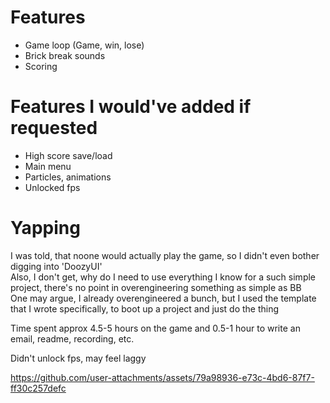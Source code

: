 # Features
- Game loop (Game, win, lose)
- Brick break sounds
- Scoring

# Features I would've added if requested
- High score save/load
- Main menu
- Particles, animations
- Unlocked fps

# Yapping 
I was told, that noone would actually play the game, so I didn't even bother digging into 'DoozyUI'  
Also, I don't get, why do I need to use everything I know for a such simple project, there's no point in overengineering something as simple as BB  
One may argue, I already overengineered a bunch, but I used the template that I wrote specifically, to boot up a project and just do the thing  

Time spent approx 4.5-5 hours on the game and 0.5-1 hour to write an email, readme, recording, etc.	

Didn't unlock fps, may feel laggy	




https://github.com/user-attachments/assets/79a98936-e73c-4bd6-87f7-ff30c257defc

